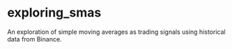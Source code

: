 # exploring_smas
An exploration of simple moving averages as trading signals using historical data from Binance.
